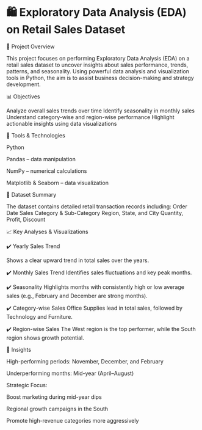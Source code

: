 # 🛍️ Exploratory Data Analysis (EDA) on Retail Sales Dataset

📌 Project Overview

This project focuses on performing Exploratory Data Analysis (EDA) on a retail sales dataset to uncover insights about sales performance, trends, patterns, and seasonality. Using powerful data analysis and visualization tools in Python, the aim is to assist business decision-making and strategy development.

📊 Objectives

Analyze overall sales trends over time
Identify seasonality in monthly sales
Understand category-wise and region-wise performance
Highlight actionable insights using data visualizations

🧰 Tools & Technologies

Python

Pandas – data manipulation

NumPy – numerical calculations

Matplotlib & Seaborn – data visualization

📁 Dataset Summary

The dataset contains detailed retail transaction records including:
Order Date
Sales
Category & Sub-Category
Region, State, and City
Quantity, Profit, Discount

📈 Key Analyses & Visualizations

✔️ Yearly Sales Trend

Shows a clear upward trend in total sales over the years.

✔️ Monthly Sales Trend
Identifies sales fluctuations and key peak months.

✔️ Seasonality
Highlights months with consistently high or low average sales (e.g., February and December are strong months).

✔️ Category-wise Sales
Office Supplies lead in total sales, followed by Technology and Furniture.

✔️ Region-wise Sales
The West region is the top performer, while the South region shows growth potential.

📌 Insights

High-performing periods: November, December, and February

Underperforming months: Mid-year (April–August)

Strategic Focus:

Boost marketing during mid-year dips

Regional growth campaigns in the South

Promote high-revenue categories more aggressively
